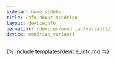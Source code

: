 ```yaml
---
sidebar: home_sidebar
title: Info about mondrian
layout: deviceinfo
permalink: /devices/mondrian/variant1/
device: mondrian_variant1
---
```

{% include templates/device_info.md %}
